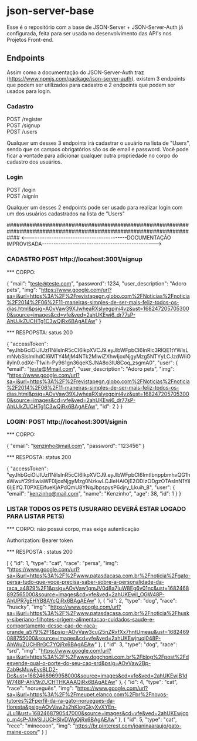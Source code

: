 # json-server-base

Esse é o repositório com a base de JSON-Server + JSON-Server-Auth já configurada, feita para ser usada no desenvolvimento das API's nos Projetos Front-end.

## Endpoints

Assim como a documentação do JSON-Server-Auth traz (https://www.npmjs.com/package/json-server-auth), existem 3 endpoints que podem ser utilizados para cadastro e 2 endpoints que podem ser usados para login.

### Cadastro

POST /register <br/>
POST /signup <br/>
POST /users

Qualquer um desses 3 endpoints irá cadastrar o usuário na lista de "Users", sendo que os campos obrigatórios são os de email e password.
Você pode ficar a vontade para adicionar qualquer outra propriedade no corpo do cadastro dos usuários.


### Login

POST /login <br/>
POST /signin

Qualquer um desses 2 endpoints pode ser usado para realizar login com um dos usuários cadastrados na lista de "Users"


####################################################################################################################
<------------------------------------------DOCUMENTAÇÃO IMPROVISADA------------------------------------------------>

### CADASTRO POST http://locahost:3001/signup

*** CORPO:

{
	"mail": "teste@teste.com",
	"password": 1234,
	"user_description": "Adoro pets",
	"img": "https://www.google.com/url?sa=i&url=https%3A%2F%2Frevistapegn.globo.com%2FNoticias%2Fnoticia%2F2014%2F06%2F11-maneiras-simples-de-ser-mais-feliz-todos-os-dias.html&psig=AOvVaw39XJwheaRXsIyegpini4vz&ust=1682472057053000&source=images&cd=vfe&ved=2ahUKEwi6_dr77sP-AhUJkZUCHTg1C3wQjRx6BAgAEAw"
}


*** RESPOPSTA: satus 200

{
	"accessToken": "eyJhbGciOiJIUzI1NiIsInR5cCI6IkpXVCJ9.eyJlbWFpbCI6InRlc3RlQE1tYWlsLmNvbSIsImlhdCI6MTY4MjM4NTk2MiwiZXhwIjoxNjgyMzg5NTYyLCJzdWIiOiIyIn0.odXe-T1wih-Py961gn36qeKSJNA8o3IU8Coq_zsgmA0",
	"user": {
		"email": "teste@Mmail.com",
		"user_description": "Adoro pets",
		"img": "https://www.google.com/url?sa=i&url=https%3A%2F%2Frevistapegn.globo.com%2FNoticias%2Fnoticia%2F2014%2F06%2F11-maneiras-simples-de-ser-mais-feliz-todos-os-dias.html&psig=AOvVaw39XJwheaRXsIyegpini4vz&ust=1682472057053000&source=images&cd=vfe&ved=2ahUKEwi6_dr77sP-AhUJkZUCHTg1C3wQjRx6BAgAEAw",
		"id": 2
	}
}

### LOGIN: POST http://locahost:3001/signin

*** CORPO:

{
	"email": "kenzinho@mail.com",
	"password": "123456"
}


*** RESPOSTA: status 200

{
	"accessToken": "eyJhbGciOiJIUzI1NiIsInR5cCI6IkpXVCJ9.eyJlbWFpbCI6ImtlbnppbmhvQG1haWwuY29tIiwiaWF0IjoxNjgyMzg0NzkwLCJleHAiOjE2ODIzODgzOTAsInN1YiI6IjEifQ.T0PXEEifueKjAPdQmU8YNqJbpspysP6djry_Lkuih_8",
	"user": {
		"email": "kenzinho@mail.com",
		"name": "Kenzinho",
		"age": 38,
		"id": 1
	}
}

### LISTAR TODOS OS PETS (USURARIO DEVERÁ ESTAR LOGADO PARA LISTAR PETS)

*** CORPO: não possui corpo, mas exige autenticação 

Authorization: Bearer token


*** RESPOSTA : status 200 

[
	{
		"id": 1,
		"type": "cat",
		"race": "persa",
		"img": "https://www.google.com/url?sa=i&url=https%3A%2F%2Fwww.patasdacasa.com.br%2Fnoticia%2Fgato-persa-tudo-que-voce-precisa-saber-sobre-a-personalidade-da-raca_a4829%2F1&psig=AOvVaw1gmJV0d8a7IuW8Eg6v01nc&ust=1682468892565000&source=images&cd=vfe&ved=2ahUKEwiI_OGW48P-AhUPR7gEHYB8AYcQjRx6BAgAEAw"
	},
	{
		"id": 2,
		"type": "dog",
		"race": "huscky",
		"img": "https://www.google.com/url?sa=i&url=https%3A%2F%2Fwww.patasdacasa.com.br%2Fnoticia%2Fhusky-siberiano-filhotes-origem-alimentacao-cuidados-saude-e-comportamento-desse-cao-de-raca-grande_a579%2F1&psig=AOvVaw3cuj25nZRxfXx7hntUmeau&ust=1682469088755000&source=images&cd=vfe&ved=2ahUKEwjruqj048P-AhWiuZUCHRrGC7YQjRx6BAgAEAw"
	},
	{
		"id": 3,
		"type": "dog",
		"race": "srd",
		"img": "https://www.google.com/url?sa=i&url=https%3A%2F%2Fwww.dogchoni.com.br%2Fblog%2Fpost%2Fdesvende-qual-o-porte-do-seu-cao-srd&psig=AOvVaw2Bp-Zab9sMuwEysBLD2-Dc&ust=1682468969958000&source=images&cd=vfe&ved=2ahUKEwjB1dW748P-AhV9rZUCHTHKAAAQjRx6BAgAEAw"
	},
	{
		"id": 4,
		"type": "cat",
		"race": "norueguês",
		"img": "https://www.google.com/url?sa=i&url=https%3A%2F%2Fmeupet.elanco.com%2Fbr%2Fnovos-tutores%2Fperfil-da-ra-gato-noruegues-da-floresta&psig=AOvVaw2s2hKlogGkyXvXYEn-JLu1&ust=1682468790547000&source=images&cd=vfe&ved=2ahUKEwjcpo_m4sP-AhVSlJUCHSIvDWgQjRx6BAgAEAw"
	},
	{
		"id": 5,
		"type": "cat",
		"rece": "minecoon",
		"img": "https://br.pinterest.com/joaninaaraujo/gato-maine-coon/"
	}
]